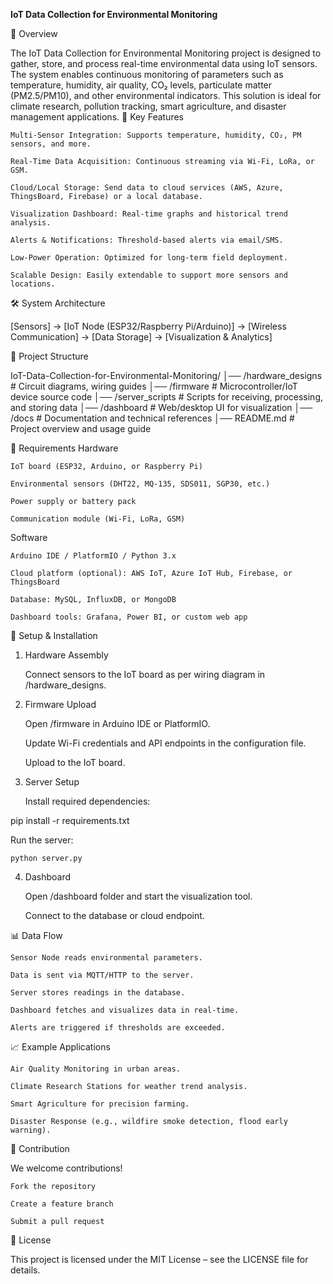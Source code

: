 **IoT Data Collection for Environmental Monitoring**

📌 Overview

The IoT Data Collection for Environmental Monitoring project is designed to gather, store, and process real-time environmental data using IoT sensors. The system enables continuous monitoring of parameters such as temperature, humidity, air quality, CO₂ levels, particulate matter (PM2.5/PM10), and other environmental indicators.
This solution is ideal for climate research, pollution tracking, smart agriculture, and disaster management applications.
🎯 Key Features

    Multi-Sensor Integration: Supports temperature, humidity, CO₂, PM sensors, and more.

    Real-Time Data Acquisition: Continuous streaming via Wi-Fi, LoRa, or GSM.

    Cloud/Local Storage: Send data to cloud services (AWS, Azure, ThingsBoard, Firebase) or a local database.

    Visualization Dashboard: Real-time graphs and historical trend analysis.

    Alerts & Notifications: Threshold-based alerts via email/SMS.

    Low-Power Operation: Optimized for long-term field deployment.

    Scalable Design: Easily extendable to support more sensors and locations.

🛠️ System Architecture

[Sensors] → [IoT Node (ESP32/Raspberry Pi/Arduino)] → [Wireless Communication] → [Data Storage] → [Visualization & Analytics]

📂 Project Structure

IoT-Data-Collection-for-Environmental-Monitoring/
│── /hardware_designs      # Circuit diagrams, wiring guides
│── /firmware              # Microcontroller/IoT device source code
│── /server_scripts        # Scripts for receiving, processing, and storing data
│── /dashboard             # Web/desktop UI for visualization
│── /docs                  # Documentation and technical references
│── README.md              # Project overview and usage guide

🧰 Requirements
Hardware

    IoT board (ESP32, Arduino, or Raspberry Pi)

    Environmental sensors (DHT22, MQ-135, SDS011, SGP30, etc.)

    Power supply or battery pack

    Communication module (Wi-Fi, LoRa, GSM)

Software

    Arduino IDE / PlatformIO / Python 3.x

    Cloud platform (optional): AWS IoT, Azure IoT Hub, Firebase, or ThingsBoard

    Database: MySQL, InfluxDB, or MongoDB

    Dashboard tools: Grafana, Power BI, or custom web app

🚀 Setup & Installation
1. Hardware Assembly

    Connect sensors to the IoT board as per wiring diagram in /hardware_designs.

2. Firmware Upload

    Open /firmware in Arduino IDE or PlatformIO.

    Update Wi-Fi credentials and API endpoints in the configuration file.

    Upload to the IoT board.

3. Server Setup

    Install required dependencies:

pip install -r requirements.txt

Run the server:

    python server.py

4. Dashboard

    Open /dashboard folder and start the visualization tool.

    Connect to the database or cloud endpoint.

📊 Data Flow

    Sensor Node reads environmental parameters.

    Data is sent via MQTT/HTTP to the server.

    Server stores readings in the database.

    Dashboard fetches and visualizes data in real-time.

    Alerts are triggered if thresholds are exceeded.

📈 Example Applications

    Air Quality Monitoring in urban areas.

    Climate Research Stations for weather trend analysis.

    Smart Agriculture for precision farming.

    Disaster Response (e.g., wildfire smoke detection, flood early warning).

🤝 Contribution

We welcome contributions!

    Fork the repository

    Create a feature branch

    Submit a pull request

📜 License

This project is licensed under the MIT License – see the LICENSE file for details.
